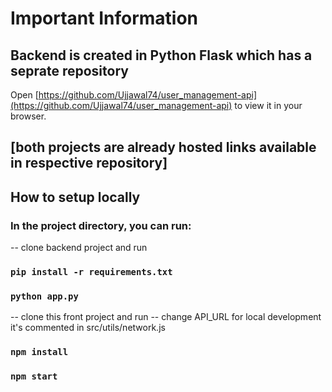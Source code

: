 # Important Information

## Backend is created in Python Flask which has a seprate repository

Open [https://github.com/Ujjawal74/user_management-api](https://github.com/Ujjawal74/user_management-api) to view it in your browser.

## [both projects are already hosted links available in respective repository]

## How to setup locally

### In the project directory, you can run:

-- clone backend project and run

### `pip install -r requirements.txt`

### `python app.py`

-- clone this front project and run
-- change API_URL for local development it's commented in src/utils/network.js

### `npm install`

### `npm start`
